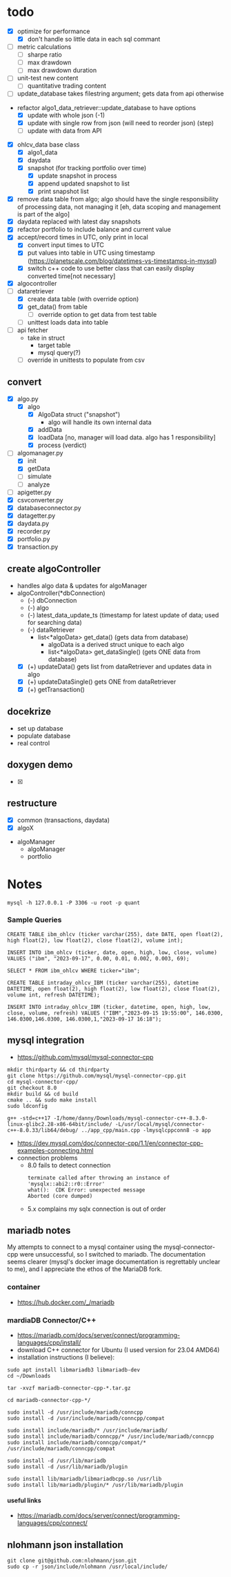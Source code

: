 # todo
- [x] optimize for performance
  - [x] don't handle so little data in each sql commant
- [ ] metric calculations
  - [ ] sharpe ratio
  - [ ] max drawdown
  - [ ] max drawdown duration
- [ ] unit-test new content
  - [ ] quantitative trading content
- [ ] update_database takes filestring argument; gets data from api otherwise
- refactor algo1_data_retriever::update_database to have options
  - [x] update with whole json (-1)
  - [x] update with single row from json (will need to reorder json) (step)
  - [ ] update with data from API
- [x] ohlcv_data base class
  - [x] algo1_data
  - [x] daydata
  - [x] snapshot (for tracking portfolio over time)
    - [x] update snapshot in process
    - [x] append updated snapshot to list
    - [x] print snapshot list
- [x] remove data table from algo; algo should have the single responsibility of processing data, not managing it [eh, data scoping and management is part of the algo]
- [x] daydata replaced with latest day snapshots
- [x] refactor portfolio to include balance and current value
- [x] accept/record times in UTC, only print in local
  - [x] convert input times to UTC
  - [x] put values into table in UTC using timestamp (https://planetscale.com/blog/datetimes-vs-timestamps-in-mysql)
  - [x] switch c++ code to use better class that can easily display converted time[not necessary]
- [x] algocontroller
- [ ] dataretriever
  - [x] create data table (with override option)
  - [x] get_data() from table
    - [ ] override option to get data from test table
  - [ ] unittest loads data into table
- [ ] api fetcher
  - take in struct
    - target table
    - mysql query(?)
  - [ ] override in unittests to populate from csv
## convert
- [x] algo.py
  - [x] algo
    - [x] AlgoData struct ("snapshot")
      - algo will handle its own internal data
    - [x] addData
    - [x] loadData [no, manager will load data.  algo has 1 responsibility]
    - [x] process (verdict)
- [ ] algomanager.py
  - [x] init
  - [x] getData
  - [ ] simulate
  - [ ] analyze
- [ ] apigetter.py
- [x] csvconverter.py
- [x] databaseconnector.py
- [x] datagetter.py
- [x] daydata.py
- [x] recorder.py
- [x] portfolio.py
- [x] transaction.py

## create algoController
- handles algo data & updates for algoManager
- algoController(*dbConnection)
  - (-) dbConnection
  - (-) algo
  - (-) latest_data_update_ts (timestamp for latest update of data; used for searching data)
  - (-) dataRetriever
    - list<*algoData> get_data() (gets data from database)
      - algoData is a derived struct unique to each algo
      - list<*algoData> get_dataSingle() (gets ONE data from database)
   - [x] (+) updateData() gets list from dataRetriever and updates data in algo
    - [x] (+) updateDataSingle() gets ONE from dataRetriever
  - [x] (+) getTransaction()

## docekrize
- set up database
- populate database
- real control

## doxygen demo
- [x]

## restructure
- [x] common (transactions, daydata)
- [x] algoX
- algoManager
  - algoManager
  - portfolio






# Notes
```
mysql -h 127.0.0.1 -P 3306 -u root -p quant
```

### Sample Queries
```
CREATE TABLE ibm_ohlcv (ticker varchar(255), date DATE, open float(2), high float(2), low float(2), close float(2), volume int);

INSERT INTO ibm_ohlcv (ticker, date, open, high, low, close, volume) VALUES ("ibm", "2023-09-17", 0.00, 0.01, 0.002, 0.003, 69);

SELECT * FROM ibm_ohlcv WHERE ticker="ibm";
```

```
CREATE TABLE intraday_ohlcv_IBM (ticker varchar(255), datetime DATETIME, open float(2), high float(2), low float(2), close float(2), volume int, refresh DATETIME);

INSERT INTO intraday_ohlcv_IBM (ticker, datetime, open, high, low, close, volume, refresh) VALUES ("IBM","2023-09-15 19:55:00", 146.0300, 146.0300,146.0300, 146.0300,1,"2023-09-17 16:18");
```
## mysql integration
- https://github.com/mysql/mysql-connector-cpp
```
mkdir thirdparty && cd thirdparty
git clone https://github.com/mysql/mysql-connector-cpp.git
cd mysql-connector-cpp/
git checkout 8.0
mkdir build && cd build
cmake .. && sudo make install
sudo ldconfig
```
```
g++ -std=c++17 -I/home/danny/Downloads/mysql-connector-c++-8.3.0-linux-glibc2.28-x86-64bit/include/ -L/usr/local/mysql/connector-c++-8.0.33/lib64/debug/ ../app_cpp/main.cpp -lmysqlcppconn8 -o app
```
- https://dev.mysql.com/doc/connector-cpp/1.1/en/connector-cpp-examples-connecting.html
- connection problems 
  - 8.0 fails to detect connection
    ```
    terminate called after throwing an instance of 'mysqlx::abi2::r0::Error'
    what():  CDK Error: unexpected message
    Aborted (core dumped)
    ```
  - 5.x complains my sqlx connection is out of order

## mariadb notes
My attempts to connect to a mysql container using the mysql-connector-cpp were unsuccessful, so I switched to mariadb.  The documentation seems clearer (mysql's docker image documentation is regrettably unclear to me), and I appreciate the ethos of the MariaDB fork.

### container
- https://hub.docker.com/_/mariadb
### mardiaDB Connector/C++
- https://mariadb.com/docs/server/connect/programming-languages/cpp/install/
- download C++ connector for Ubuntu (I used version for 23.04 AMD64)
- installation instructions (I believe):
```
sudo apt install libmariadb3 libmariadb-dev
cd ~/Downloads

tar -xvzf mariadb-connector-cpp-*.tar.gz

cd mariadb-connector-cpp-*/

sudo install -d /usr/include/mariadb/conncpp
sudo install -d /usr/include/mariadb/conncpp/compat

sudo install include/mariadb/* /usr/include/mariadb/
sudo install include/mariadb/conncpp/* /usr/include/mariadb/conncpp
sudo install include/mariadb/conncpp/compat/* /usr/include/mariadb/conncpp/compat

sudo install -d /usr/lib/mariadb
sudo install -d /usr/lib/mariadb/plugin

sudo install lib/mariadb/libmariadbcpp.so /usr/lib
sudo install lib/mariadb/plugin/* /usr/lib/mariadb/plugin
```
#### useful links
- https://mariadb.com/docs/server/connect/programming-languages/cpp/connect/

## nlohmann json installation
```
git clone git@github.com:nlohmann/json.git
sudo cp -r json/include/nlohmann /usr/local/include/
```